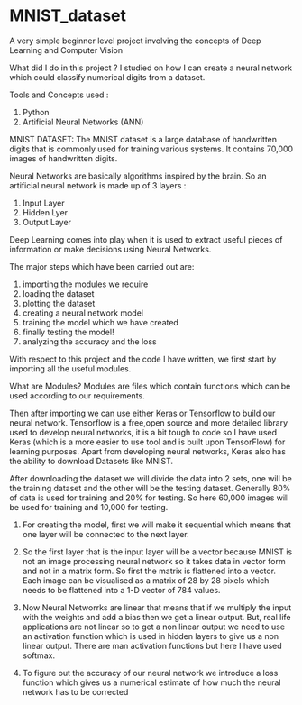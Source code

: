 # MNIST_dataset

A very simple beginner level project involving the concepts of Deep Learning and Computer Vision

What did I do in this project ?
I studied on how I can create a neural network which could classify numerical digits from a dataset. 

Tools and Concepts used :
1. Python 
2. Artificial Neural Networks (ANN)

MNIST DATASET: The MNIST dataset is a large database of handwritten digits that is commonly used for training various systems. It contains 70,000 images of handwritten digits. 

Neural Networks are basically algorithms inspired by the brain. So an artificial neural network is made up of 3 layers :
1. Input Layer 
2. Hidden Lyer 
3. Output Layer 

Deep Learning comes into play when it is used to extract useful pieces of information or make decisions using Neural Networks. 

The major steps which have been carried out are: 
1. importing the modules we require
2. loading the dataset 
3. plotting the dataset 
4. creating a neural network model 
5. training the model which we have created 
6. finally testing the model! 
7. analyzing the accuracy and the loss 

With respect to this project and the code I have written, we first start by importing all the useful modules.

What are Modules?
Modules are files which contain functions which can be used according to our requirements. 

Then after importing we can use either Keras or Tensorflow to build our neural network. 
Tensorflow is a free,open source and more detailed library used to develop neural networks, it is a bit tough to code so I have used Keras (which is a more easier to use tool and is built upon TensorFlow) for learning purposes. Apart from developing neural networks, Keras also has the ability to download Datasets like MNIST. 

After downloading the dataset we will divide the data into 2 sets, one will be the training dataset and the other will be the testing dataset. Generally 80% of data is used for training and 20% for testing. 
So here 60,000 images will be used for training and 10,000 for testing.

1. For creating the model, first we will make it sequential which means that one layer will be connected to the next layer. 

2. So the first layer that is the input layer will be a vector because MNIST is not an image processing neural network so it takes data in vector form and not in a matrix form. So first the matrix is flattened into a vector. Each image can be visualised as a matrix of 28 by 28 pixels which needs to be flattened into a 1-D vector of 784 values. 

3. Now Neural Networrks are linear that means that if we multiply the input with the weights and add a bias then we get a linear output. But, real life applications are not linear so to get a non linear output we need to use an activation function which is used in hidden layers to give us a non linear output. There are man activation functions but here I have used softmax. 

4. To figure out the accuracy of our neural network we introduce a loss function which gives us a numerical estimate of how much the neural network has to be corrected   
